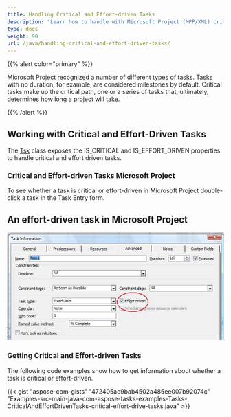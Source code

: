 ```yaml
---
title: Handling Critical and Effort-driven Tasks
description: "Learn how to handle with Microsoft Project (MPP/XML) critical and effort-driven tasks using Aspose.Tasks for Java."
type: docs
weight: 90
url: /java/handling-critical-and-effort-driven-tasks/
---
```


{{% alert color="primary" %}}

Microsoft Project recognized a number of different types of tasks. Tasks with no duration, for example, are considered milestones by default. Critical tasks make up the critical path, one or a series of tasks that, ultimately, determines how long a project will take.

{{% /alert %}}

## **Working with Critical and Effort-Driven Tasks**
The [Tsk](https://reference.aspose.com/tasks/java/com.aspose.tasks/Tsk) class exposes the IS_CRITICAL and IS_EFFORT_DRIVEN properties to handle critical and effort driven tasks.

### **Critical and Effort-driven Tasks Microsoft Project**
To see whether a task is critical or effort-driven in Microsoft Project double-click a task in the Task Entry form.

## **An effort-driven task in Microsoft Project**

![handling critical and effort driven tasks in Microsoft Project](handling-critical-and-effort-driven-tasks_1.png)

### **Getting Critical and Effort-driven Tasks**
The following code examples show how to get information about whether a task is critical or effort-driven.

{{< gist "aspose-com-gists" "472405ac9bab4502a485ee007b92074c" "Examples-src-main-java-com-aspose-tasks-examples-Tasks-CriticalAndEffortDrivenTasks-critical-effort-drive-tasks.java" >}}
